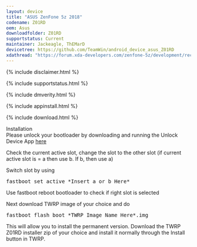 ```yaml
---
layout: device
title: "ASUS ZenFone 5z 2018"
codename: Z01RD
oem: Asus
downloadfolder: Z01RD
supportstatus: Current
maintainer: Jackeagle, ThEMarD
devicetree: https://github.com/TeamWin/android_device_asus_Z01RD
xdathread: "https://forum.xda-developers.com/zenfone-5z/development/recovery-twrp-3-2-3-x-t3849245"
---
```


{% include disclaimer.html %}

{% include supportstatus.html %}

{% include dmverity.html %}

{% include appinstall.html %}

{% include download.html %}

<div class="page-heading">Installation</div>
Please unlock your bootloader by downloading and running the Unlock Device App <a href="https://www.asus.com/Phone/ZenFone-5Z-ZS620KL/HelpDesk_Download/">here</a>

Check the current active slot, change the slot to the other slot (if current active slot is = a then use b. If b, then use a)

Switch slot by using
<pre>
fastboot set_active *Insert a or b Here*
</pre>

Use fastboot reboot bootloader to check if right slot is selected

Next download TWRP image of your choice and do
<pre>
fastboot flash boot *TWRP Image Name Here*.img
</pre>

This will allow you to install the permanent version. Download the TWRP Z01RD installer zip of your choice and install it normally through the Install button in TWRP.
